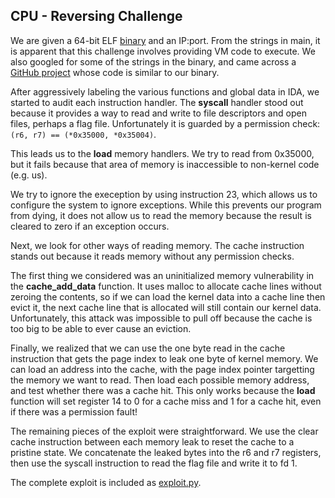 ## CPU - Reversing Challenge

We are given a 64-bit ELF [binary](47bce5c74f589f4867dbd57e9ca9f808.zip) and an IP:port. From the 
strings in main, it is apparent that this challenge involves providing VM code to execute. We
also googled for some of the strings in the binary, and came across a 
[GitHub project](https://github.com/Hersh500/cpu/blob/master/cpu.c) whose code is similar to
our binary.

After aggressively labeling the various functions and global data in IDA, we started to audit
each instruction handler. The **syscall** handler stood out because it provides a way to
read and write to file descriptors and open files, perhaps a flag file. Unfortunately it is
guarded by a permission check: ```(r6, r7) == (*0x35000, *0x35004)```.

This leads us to the **load** memory handlers. We try to read from 0x35000, but it fails
because that area of memory is inaccessible to non-kernel code (e.g. us).

We try to ignore the exeception by using instruction 23, which allows us to configure the
system to ignore exceptions. While this prevents our program from dying, it does not
allow us to read the memory because the result is cleared to zero if an exception occurs.

Next, we look for other ways of reading memory. The cache instruction stands out because
it reads memory without any permission checks.

The first thing we considered was an uninitialized
memory vulnerability in the **cache\_add\_data** function. It uses malloc to allocate
cache lines without zeroing the contents, so if we can load the kernel data into a cache
line then evict it, the next cache line that is allocated will still contain our kernel
data. Unfortunately, this attack was impossible to pull off because the cache is too
big to be able to ever cause an eviction.

Finally, we realized that we can use the one byte read in the cache instruction that gets
the page index to leak one byte of kernel memory. We can load an address into the cache,
with the page index pointer targetting the memory we want to read. Then load each possible
memory address, and test whether there was a cache hit. This only works because the
**load** function will set register 14 to 0 for a cache miss and 1 for a cache hit, even
if there was a permission fault!

The remaining pieces of the exploit were straightforward. We use the clear cache
instruction between each memory leak to reset the cache to a pristine state. We concatenate
the leaked bytes into the r6 and r7 registers, then use the syscall instruction to read
the flag file and write it to fd 1.

The complete exploit is included as [exploit.py](exploit.py).
